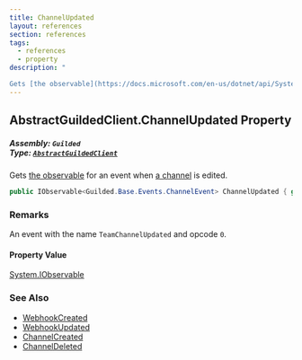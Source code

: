 ```yaml
---
title: ChannelUpdated
layout: references
section: references
tags:
  - references
  - property
description: "

Gets [the observable](https://docs.microsoft.com/en-us/dotnet/api/System.IObservable-1 'System.IObservable`1') for an event when [a channel](ServerChannel 'Guilded.Base.Servers.ServerChannel') is edited."
---
```


## AbstractGuildedClient.ChannelUpdated Property
##### **Assembly:** `Guilded`<br/>**Type:** [`AbstractGuildedClient`](AbstractGuildedClient 'Guilded.AbstractGuildedClient')

Gets [the observable](https://docs.microsoft.com/en-us/dotnet/api/System.IObservable-1 'System.IObservable`1') for an event when [a channel](ServerChannel 'Guilded.Base.Servers.ServerChannel') is edited.

```csharp
public IObservable<Guilded.Base.Events.ChannelEvent> ChannelUpdated { get; }
```

### Remarks
  
An event with the name `TeamChannelUpdated` and opcode `0`.

#### Property Value
[System.IObservable](https://docs.microsoft.com/en-us/dotnet/api/System.IObservable 'System.IObservable')

### See Also
- [WebhookCreated](AbstractGuildedClient.WebhookCreated 'Guilded.AbstractGuildedClient.WebhookCreated')
- [WebhookUpdated](AbstractGuildedClient.WebhookUpdated 'Guilded.AbstractGuildedClient.WebhookUpdated')
- [ChannelCreated](AbstractGuildedClient.ChannelCreated 'Guilded.AbstractGuildedClient.ChannelCreated')
- [ChannelDeleted](AbstractGuildedClient.ChannelDeleted 'Guilded.AbstractGuildedClient.ChannelDeleted')